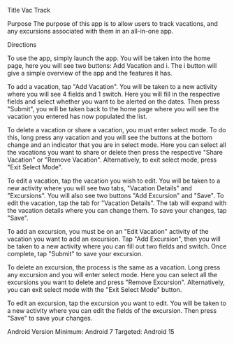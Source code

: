 Title
Vac Track

Purpose
The purpose of this app is to allow users to track vacations, and any excursions associated with them in an all-in-one app.

Directions

To use the app, simply launch the app. You will be taken into the home page, here you will see two buttons: Add Vacation and i. The i button will give a simple overview of the app and the features it has.

To add a vacation, tap "Add Vacation". You will be taken to a new activity where you will see 4 fields and 1 switch. Here you will fill in the respective fields and select whether you want to be alerted on the dates. Then press "Submit", you will be taken back to the home page where you will see the vacation you entered has now populated the list.

To delete a vacation or share a vacation, you must enter select mode. To do this, long press any vacation and you will see the buttons at the bottom change and an indicator that you are in select mode. Here you can select all the vacations you want to share or delete then press the respective "Share Vacation" or "Remove Vacation". Alternatively, to exit select mode, press "Exit Select Mode".

To edit a vacation, tap the vacation you wish to edit. You will be taken to a new activity where you will see two tabs, "Vacation Details" and "Excursions". You will also see two buttons "Add Excursion" and "Save". To edit the vacation, tap the tab for "Vacation Details". The tab will expand with the vacation details where you can change them. To save your changes, tap "Save".

To add an excursion, you must be on an "Edit Vacation" activity of the vacation you want to add an excursion. Tap "Add Excursion", then you will be taken to a new activity where you can fill out two fields and switch. Once complete, tap "Submit" to save your excursion.

To delete an excursion, the process is the same as a vacation. Long press any excursion and you will enter select mode. Here you can select all the excursions you want to delete and press "Remove Excursion". Alternatively, you can exit select mode with the "Exit Select Mode" button.

To edit an excursion, tap the excursion you want to edit. You will be taken to a new activity where you can edit the fields of the excursion. Then press "Save" to save your changes.

Android Version
Minimum: Android 7
Targeted: Android 15
